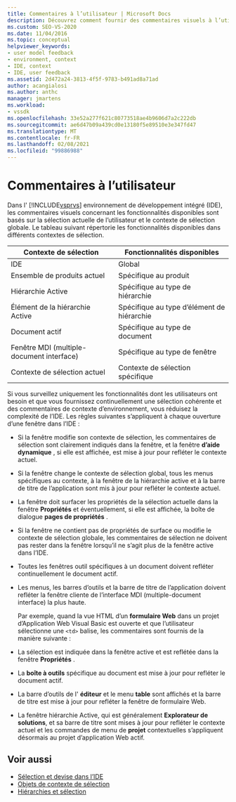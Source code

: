 ```yaml
---
title: Commentaires à l’utilisateur | Microsoft Docs
description: Découvrez comment fournir des commentaires visuels à l’utilisateur sur les fonctionnalités disponibles dans l’environnement de développement intégré (IDE) de Visual Studio.
ms.custom: SEO-VS-2020
ms.date: 11/04/2016
ms.topic: conceptual
helpviewer_keywords:
- user model feedback
- environment, context
- IDE, context
- IDE, user feedback
ms.assetid: 2d472a24-3813-4f5f-9783-b491ad8a71ad
author: acangialosi
ms.author: anthc
manager: jmartens
ms.workload:
- vssdk
ms.openlocfilehash: 33e52a277f621c80773518ae4b9606d7a2c222db
ms.sourcegitcommit: ae6d47b09a439cd0e13180f5e89510e3e347fd47
ms.translationtype: MT
ms.contentlocale: fr-FR
ms.lasthandoff: 02/08/2021
ms.locfileid: "99886988"
---
```

# <a name="feedback-to-the-user"></a>Commentaires à l’utilisateur
Dans l' [!INCLUDE[vsprvs](../../code-quality/includes/vsprvs_md.md)] environnement de développement intégré (IDE), les commentaires visuels concernant les fonctionnalités disponibles sont basés sur la sélection actuelle de l’utilisateur et le contexte de sélection globale. Le tableau suivant répertorie les fonctionnalités disponibles dans différents contextes de sélection.

|Contexte de sélection|Fonctionnalités disponibles|
|-----------------------|-----------------------------|
|IDE|Global|
|Ensemble de produits actuel|Spécifique au produit|
|Hiérarchie Active|Spécifique au type de hiérarchie|
|Élément de la hiérarchie Active|Spécifique au type d’élément de hiérarchie|
|Document actif|Spécifique au type de document|
|Fenêtre MDI (multiple-document interface)|Spécifique au type de fenêtre|
|Contexte de sélection actuel|Contexte de sélection spécifique|

 Si vous surveillez uniquement les fonctionnalités dont les utilisateurs ont besoin et que vous fournissez continuellement une sélection cohérente et des commentaires de contexte d’environnement, vous réduisez la complexité de l’IDE. Les règles suivantes s’appliquent à chaque ouverture d’une fenêtre dans l’IDE :

- Si la fenêtre modifie son contexte de sélection, les commentaires de sélection sont clairement indiqués dans la fenêtre, et la fenêtre **d’aide dynamique** , si elle est affichée, est mise à jour pour refléter le contexte actuel.

- Si la fenêtre change le contexte de sélection global, tous les menus spécifiques au contexte, à la fenêtre de la hiérarchie active et à la barre de titre de l’application sont mis à jour pour refléter le contexte actuel.

- La fenêtre doit surfacer les propriétés de la sélection actuelle dans la fenêtre **Propriétés** et éventuellement, si elle est affichée, la boîte de dialogue **pages de propriétés** .

- Si la fenêtre ne contient pas de propriétés de surface ou modifie le contexte de sélection globale, les commentaires de sélection ne doivent pas rester dans la fenêtre lorsqu’il ne s’agit plus de la fenêtre active dans l’IDE.

- Toutes les fenêtres outil spécifiques à un document doivent refléter continuellement le document actif.

- Les menus, les barres d’outils et la barre de titre de l’application doivent refléter la fenêtre cliente de l’interface MDI (multiple-document interface) la plus haute.

  Par exemple, quand la vue HTML d’un **formulaire Web** dans un projet d’Application Web Visual Basic est ouverte et que l’utilisateur sélectionne une `<td>` balise, les commentaires sont fournis de la manière suivante :

- La sélection est indiquée dans la fenêtre active et est reflétée dans la fenêtre **Propriétés** .

- La **boîte à outils** spécifique au document est mise à jour pour refléter le document actif.

- La barre d’outils de l' **éditeur** et le menu **table** sont affichés et la barre de titre est mise à jour pour refléter la fenêtre de formulaire Web.

- La fenêtre hiérarchie Active, qui est généralement **Explorateur de solutions**, et sa barre de titre sont mises à jour pour refléter le contexte actuel et les commandes de menu de **projet** contextuelles s’appliquent désormais au projet d’application Web actif.

## <a name="see-also"></a>Voir aussi
- [Sélection et devise dans l’IDE](../../extensibility/internals/selection-and-currency-in-the-ide.md)
- [Objets de contexte de sélection](../../extensibility/internals/selection-context-objects.md)
- [Hiérarchies et sélection](../../extensibility/internals/hierarchies-and-selection.md)
